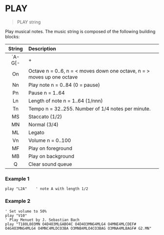 # PLAY

> PLAY string

Play musical notes. The music string is composed of the following building blocks:


| String               | Description                               
| :-------------------:|:------------------------------------------
| `A-G[-|+|#][nnn][.]` | Play note A..G, +|# is sharp, - is flat, . is multiplier 1.5
| On                   | Octave n = 0..6,  n = < moves down one octave, n = > moves up one octave
| Nn                   | Play note n = 0..84 (0 = pause)
| Pn                   | Pause n = 1..64
| Ln                   | Length of note n = 1..64 (1/nnn)
| Tn                   | Tempo n = 32..255. Number of 1/4 notes per minute.
| MS                   | Staccato (1/2)
| MN                   | Normal (3/4)
| ML                   | Legato
| Vn                   | Volume n = 0..100
| MF                   | Play on foreground
| MB                   | Play on background
| Q                    | Clear sound queue

### Example 1

```
play "L2A"    ' note A with length 1/2
```

### Example 2

```
' Set volume to 50%
play "V10"  
' Play Menuet by J. Sebastian Bach
play "T180L8O3MN O4D4O3MLGABO4C O4D4O3MNG4MLG4 O4MNE4MLCDEF# O4G4O3MNG4MLG4 O4MNC4MLDCO3BA O3MNB4MLO4CO3BAG O3MNA4MLBAGF# G2.MN"
````

